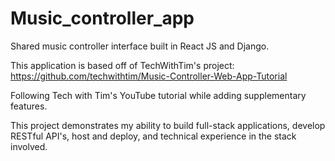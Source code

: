 # Music_controller_app
Shared music controller interface built in React JS and Django.

This application is based off of TechWithTim's project: https://github.com/techwithtim/Music-Controller-Web-App-Tutorial

Following Tech with Tim's YouTube tutorial while adding supplementary features.

This project demonstrates my ability to build full-stack applications, develop RESTful API's, host and deploy, and technical experience in the stack involved.

